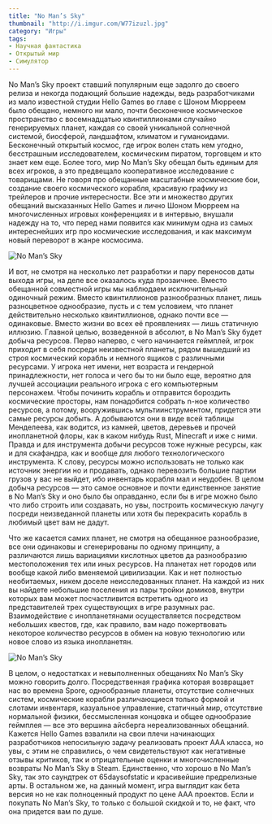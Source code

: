 ```yaml
---
title: "No Man’s Sky"
thumbnail: "http://i.imgur.com/W77izuzl.jpg"
category: "Игры"
tags:
- Научная фантастика
- Открытый мир
- Симулятор
---
```


No Man’s Sky проект ставший популярным еще задолго до своего релиза и некогда подающий большие надежды, ведь разработчиками из мало известной студии Hello Games во главе с Шоном Мюрреем было обещано, немного ни мало, почти бесконечное космическое пространство с восемнадцатью квинтиллионами случайно генерируемых планет, каждая со своей уникальной солнечной системой, биосферой, ландшафтом, климатом и гуманоидами. Бесконечный открытый космос, где игрок волен стать кем угодно, бесстрашным исследователем, космическим пиратом, торговцем и кто знает кем еще. Более того, мир No Man’s Sky обещал быть единым для всех игроков, а это предвещало кооперативное исследование с товарищами. Не говоря про обещанные масштабные космические бои, создание своего космического корабля, красивую графику из трейлеров и прочие интересности. Все эти и множество других обещаний высказанных Hello Games и лично Шоном Мюрреем на многочисленных игровых конференциях и в интервью, внушали надежду на то, что перед нами появится как минимум одна из самых интереснейших игр про космические исследования, и как максимум новый переворот в жанре космосима.

![No Man’s Sky](http://i.imgur.com/W77izuz.jpg)

И вот, не смотря на несколько лет разработки и пару переносов даты выхода игры, на деле все оказалось куда прозаичнее. Вместо обещанной совместной игры мы наблюдаем исключительный одиночный режим. Вместо квинтиллионов разнообразных планет, лишь разноцветное однообразие, пусть и с тем условием, что планет действительно несколько квинтиллионов, однако почти все — одинаковые. Вместо жизни во всех её проявлениях — лишь статичную иллюзию. Главной целью, возведенной в абсолют, в No Man’s Sky будет добыча ресурсов. Перво наперво, с чего начинается геймплей, игрок приходит в себя посреди неизвестной планеты, рядом вышедший из строя космический корабль и немного ящиков с различными ресурсами. У игрока нет имени, нет возраста и гендерной принадлежности, нет голоса и чего бы то ни было еще, вероятно для лучшей ассоциации реального игрока с его компьютерным персонажем. Чтобы починить корабль и отправится бороздить космические просторы, нам понадобится собрать n-ное количество ресурсов, а потому, вооружившись мультиинструментом, придется эти самые ресурсы добыть. А добываются они в виде всей таблицы Менделеева, как водится, из камней, цветов, деревьев и прочей инопланетной флоры, как в каком нибудь Rust, Minecraft и иже с ними. Правда и для инструмента добычи ресурсов тоже нужные ресурсы, как и для скафандра, как и вообще для любого технологического инструмента. К слову, ресурсы можно использовать не только как источник энергии но и продавать, однако перевозить большие партии грузов у вас не выйдет, ибо инвентарь корабля мал и неудобен. В целом добыча ресурсов — это самое основное и почти единственное занятие в No Man’s Sky и оно было бы оправданно, если бы в игре можно было что либо строить или создавать, но увы, построить космическую лачугу посреди неизведанной планеты или хотя бы перекрасить корабль в любимый цвет вам не дадут.

Что же касается самих планет, не смотря на обещанное разнообразие, все они одинаковы и сгенерированы по одному принципу, а различаются лишь вариациями кислотных цветов да разнообразию местоположения тех или иных ресурсов. На планетах нет городов или вообще какой либо вменяемой цивилизации. Как и нет полностью необитаемых, никем доселе неисследованных планет. На каждой из них вы найдете небольшие поселения из пары тройки домиков, внутри которых вам может посчастливится встретить одного из представителей трех существующих в игре разумных рас. Взаимодействие с инопланетянами осуществляется посредством небольших квестов, где, как правило, вам надо пожертвовать некоторое количество ресурсов в обмен на новую технологию или новое слово из языка инопланетян.

![No Man’s Sky](http://i.imgur.com/IaeyLM7.jpg)

В целом, о недостатках и невыполненных обещаниях No Man’s Sky можно говорить долго. Посредственная графика которая возвращает нас во времена Spore, однообразные планеты, отсутствие солнечных систем, космические корабли различающиеся только формой и слотами инвентаря, казуальное управление, статичный мир, отсутствие нормальной физики, бессмысленная концовка и общее однообразие геймплея — все это вершина айсберга нереализованных обещаний. Кажется Hello Games взвалили на свои плечи начинающих разработчиков непосильную задачу реализовать проект ААА класса, но увы, с этим не справились, о чем свидетельствуют как негативные отзывы критиков, так и отрицательные оценки и многочисленные возвраты No Man’s Sky в Steam. Единственно, что хорошо в No Man’s Sky, так это саундтрек от 65daysofstatic и красивейшие предрелизные арты. В остальном же, на данный момент, игра выглядит как бета версия но не как полноценный продукт по цене ААА проектов. Если и покупать No Man’s Sky, то только с большой скидкой и то, не факт, что она придется вам по душе.